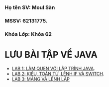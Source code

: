 ### Họ tên SV: Moul Sàn
### MSSV: 62131775.
### Khóa Lớp: Khóa 62


# LƯU BÀI TẬP VỀ JAVA
  - [LAB 1: LÀM QUEN VỚI LẬP TRÌNH JAVA](https://github.com/moulsan369/62131775-JavaProgramming/tree/master/Lab1).
  - [LAB 2: KIỂU, TOÁN TỬ, LỆNH IF VÀ SWITCH](https://github.com/moulsan369/62131775-JavaProgramming/tree/master/Lab2).
  - [LAB 3: MẢNG VÀ LỆNH LẶP](https://github.com/moulsan369/62131775-JavaProgramming/tree/master/Lab3/moulsan369)
